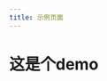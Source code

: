 ```yaml
---
title: 示例页面
---
```

# 这是个demo

<div id="bbtalk"></div>
<script>
      bbtalk.initAPP({
        appId: "0KzOX4vC7Jsk6vzUGNeEiUaI-gzGzoHsz", 
        appKey: "HwCiWuxfpvKiLm4teCUgTIba",
        serverURLs: 'https://bbapi.heson10.com'

})
</script>

